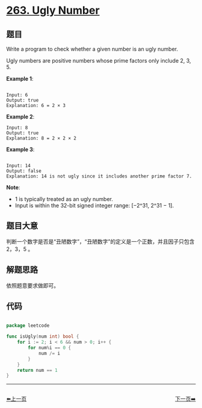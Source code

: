 # [263. Ugly Number](https://leetcode.com/problems/ugly-number/)

## 题目

Write a program to check whether a given number is an ugly number.

Ugly numbers are positive numbers whose prime factors only include 2, 3, 5.

**Example 1**:

```

Input: 6
Output: true
Explanation: 6 = 2 × 3

```

**Example 2**:

```
Input: 8
Output: true
Explanation: 8 = 2 × 2 × 2

```

**Example 3**:

```

Input: 14
Output: false 
Explanation: 14 is not ugly since it includes another prime factor 7.

```

**Note**:

- 1 is typically treated as an ugly number.
- Input is within the 32-bit signed integer range: [−2^31,  2^31 − 1].


## 题目大意

判断一个数字是否是“丑陋数字”，“丑陋数字”的定义是一个正数，并且因子只包含 2，3，5 。

## 解题思路

依照题意要求做即可。



## 代码

```go

package leetcode

func isUgly(num int) bool {
	for i := 2; i < 6 && num > 0; i++ {
		for num%i == 0 {
			num /= i
		}
	}
	return num == 1
}

```


----------------------------------------------
<div style="display: flex;justify-content: space-between;align-items: center;">
<p><a href="https://books.halfrost.com/leetcode/ChapterFour/0200~0299/0260.Single-Number-III/">⬅️上一页</a></p>
<p><a href="https://books.halfrost.com/leetcode/ChapterFour/0200~0299/0264.Ugly-Number-II/">下一页➡️</a></p>
</div>
